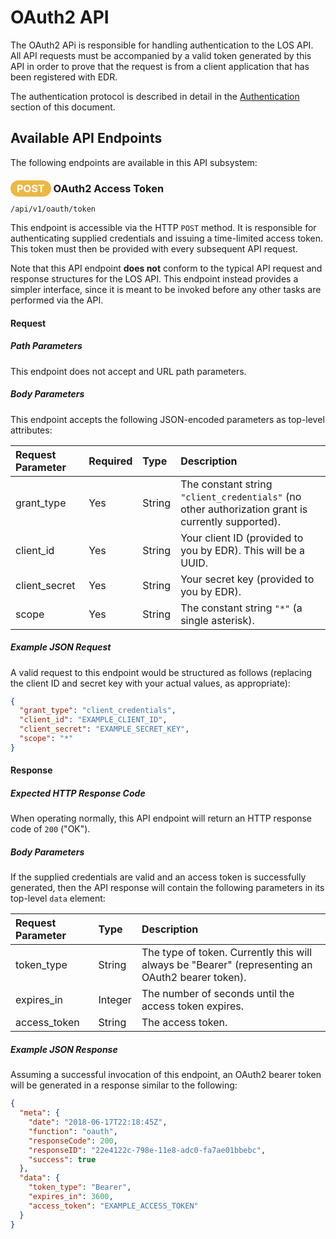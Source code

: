 # OAuth2 API

The OAuth2 APi is responsible for handling authentication
to the LOS API. All API requests must be accompanied by
a valid token generated by this API in order to prove that
the request is from a client application that has been
registered with EDR.

The authentication protocol is described in detail in
the [Authentication](../authentication.md) section of
this document.

## Available API Endpoints

The following endpoints are available in this API subsystem:

### <span style="background-color: #ebb747; font-weight: bold; color: #ffffff; padding: 3px 10px; border-radius: 14px;">POST</span> **OAuth2 Access Token**

```text
/api/v1/oauth/token
```

This endpoint is accessible via the HTTP `POST` method. It
is responsible for authenticating supplied credentials and
issuing a time-limited access token. This token must then
be provided with every subsequent API request.

Note that this API endpoint **does not** conform to the typical
API request and response structures for the LOS API. This
endpoint instead provides a simpler interface, since it is
meant to be invoked before any other tasks are performed via
the API.

#### Request

##### Path Parameters

This endpoint does not accept and URL path parameters.

##### Body Parameters

This endpoint accepts the following JSON-encoded parameters
as top-level attributes:

| Request Parameter | Required | Type | Description |
| :--- | :--- | :--- | :--- |
| grant_type | Yes | String | The constant string `"client_credentials"` (no other authorization grant is currently supported). |
| client_id | Yes | String | Your client ID (provided to you by EDR). This will be a UUID. |
| client_secret | Yes | String | Your secret key (provided to you by EDR). |
| scope | Yes | String | The constant string `"*"` (a single asterisk). |

##### Example JSON Request

A valid request to this endpoint would be structured as follows
(replacing the client ID and secret key with your actual values,
as appropriate):

```json
{
  "grant_type": "client_credentials",
  "client_id": "EXAMPLE_CLIENT_ID",
  "client_secret": "EXAMPLE_SECRET_KEY",
  "scope": "*"
}
```

#### Response

##### Expected HTTP Response Code

When operating normally, this API endpoint will return
an HTTP response code of `200` ("OK").

##### Body Parameters

If the supplied credentials are valid and an access token
is successfully generated, then the API response will
contain the following parameters in its top-level `data`
element:

| Request Parameter | Type | Description |
| :--- | :--- | :--- |
| token_type | String | The type of token. Currently this will always be "Bearer" (representing an OAuth2 bearer token). |
| expires_in | Integer | The number of seconds until the access token expires. |
| access_token | String | The access token. |

##### Example JSON Response

Assuming a successful invocation of this endpoint, an OAuth2
bearer token will be generated in a response similar to the
following:

```json
{
  "meta": {
    "date": "2018-06-17T22:18:45Z",
    "function": "oauth",
    "responseCode": 200,
    "responseID": "22e4122c-798e-11e8-adc0-fa7ae01bbebc",
    "success": true
  },
  "data": {
    "token_type": "Bearer",
    "expires_in": 3600,
    "access_token": "EXAMPLE_ACCESS_TOKEN"
  }
}

```
